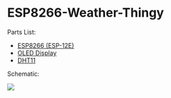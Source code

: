 # ESP8266-Weather-Thingy

Parts List:

* [ESP8266 (ESP-12E)](http://amzn.com/B0179SW31O)
* [OLED Display](http://www.amazon.com/gp/product/B00O2LLT30?psc=1&redirect=true&ref_=oh_aui_detailpage_o03_s00)
* [DHT11](http://www.amazon.com/gp/product/B00BXWUWRA?psc=1&redirect=true&ref_=oh_aui_detailpage_o03_s02)

Schematic:

![](http://i.imgur.com/5PL8t5l.png)
